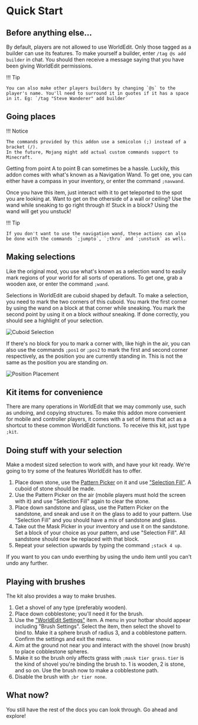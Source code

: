 # Quick Start

## Before anything else...

By default, players are not allowed to use WorldEdit. Only those tagged as a builder can use its features. To make yourself a builder, enter `/tag @s add builder` in chat. You should then receive a message saying that you have been giving WorldEdit permissions.

!!! Tip

    You can also make other players builders by changing `@s` to the player's name. You'll need to surround it in quotes if it has a space in it. Eg: `/tag "Steve Wanderer" add builder`

## Going places

!!! Notice

    The commands provided by this addon use a semicolon (;) instead of a bracket (/).
    In the future, Mojang might add actual custom commands support to Minecraft.

Getting from point A to point B can sometimes be a hassle.
Luckily, this addon comes with what's known as a Navigation Wand.
To get one, you can either have a compass in your inventory, or enter the command `;navwand`.

Once you have this item, just interact with it to get teleported to the spot you are looking at.
Want to get on the otherside of a wall or ceiling? Use the wand while sneaking to go right through it!
Stuck in a block? Using the wand will get you unstuck!

!!! Tip

    If you don't want to use the navigation wand, these actions can also be done with the commands `;jumpto`, `;thru` and `;unstuck` as well.

## Making selections

Like the original mod, you use what's known as a selection wand to easily mark regions of your world for all sorts of operations.
To get one, grab a wooden axe, or enter the command `;wand`.

Selections in WorldEdit are cuboid shaped by default.
To make a selection, you need to mark the two corners of this cuboid.
You mark the first corner by using the wand on a block at that corner while sneaking.
You mark the second point by using it on a block _without_ sneaking. 
If done correctly, you should see a highlight of your selection.

![Cuboid Selection](img/cuboid_selection.jpg)

If there's no block for you to mark a corner with, like high in the air, you can also use the commands `;pos1` or `;pos2` to mark the first and second corner respectively, as the position you are currently standing in. This is not the same as the position you are standing _on_.

![Position Placement](img/pos_placement.jpg)

## Kit items for convenience

There are many operations in WorldEdit that we may commonly use, such as undoing, and copying structures. To make this addon more convenient for mobile and controller players, it comes with a set of items that act as a shortcut to these common WorldEdit functions. To receive this kit, just type `;kit`.

## Doing stuff with your selection

Make a modest sized selection to work with, and have your kit ready.
We're going to try some of the features WorldEdit has to offer.

1. Place down stone, use the [Pattern Picker](../usage/kit.md#pattern_picker) on it and use ["Selection Fill"](../usage/kit.md#selection_fill). A cuboid of stone should be made.
2. Use the Pattern Picker on the air (mobile players must hold the screen with it) and use "Selection Fill" again to clear the stone.
3. Place down sandstone and glass, use the Pattern Picker on the sandstone, and sneak and use it on the glass to add to your pattern. Use "Selection Fill" and you should have a mix of sandstone and glass.
4. Take out the Mask Picker in your inventory and use it on the sandstone. Set a block of your choice as your pattern, and use "Selection Fill". All sandstone should now be replaced with that block.
5. Repeat your selection upwards by typing the command `;stack 4 up`.

If you want to you can undo everthing by using the undo item until you can't undo any further.

## Playing with brushes

The kit also provides a way to make brushes.

1. Get a shovel of any type (preferably wooden).
2. Place down cobblestone; you'll need it for the brush.
3. Use the ["WorldEdit Settings"](../usage/kit.md#config) item. A menu in your hotbar should appear including "Brush Settings". Select the item, then select the shovel to bind to. Make it a sphere brush of radius 3, and a cobblestone pattern. Confirm the settings and exit the menu.
4. Aim at the ground not near you and interact with the shovel (now brush) to place cobblestone spheres.
5. Make it so the brush only affects grass with `;mask tier grass`. `tier` is the kind of shovel you're binding the brush to. 1 is wooden, 2 is stone, and so on. Use the brush now to make a cobblestone path.
6. Disable the brush with `;br tier none`.

## What now?

You still have the rest of the docs you can look through. Go ahead and explore!

